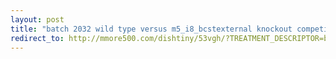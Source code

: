 ```yaml
---
layout: post
title: "batch 2032 wild type versus m5_i8_bcstexternal knockout competition"
redirect_to: http://mmore500.com/dishtiny/53vgh/?TREATMENT_DESCRIPTOR=batch~2032,step~1018,pop~1,id1~wt,id2~m5_i8_bcstexternal
---
```

